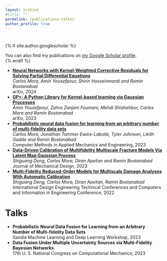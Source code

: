 ```yaml
---
layout: archive
#title: ""
permalink: /publications-talks/
author_profile: true
---
```


#

{% if site.author.googlescholar %}
  <div class="wordwrap">You can also find my publications on <a href="{{site.author.googlescholar}}">my Google Scholar profile</a>.</div>
{% endif %}

- **[Neural Networks with Kernel-Weighted Corrective Residuals for Solving Partial Differential Equations](https://arxiv.org/abs/2401.03492)**  
  *Carlos Mora, Amin Yousefpour, Shirin Hosseinmardi and Ramin Bostanabad*  
  arXiv, 2024
- **[GP+: A Python Library for Kernel-based learning via Gaussian Processes](https://arxiv.org/abs/2312.07694)**  
  *Amin Yousefpour, Zahra Zanjani Foumani, Mehdi Shishehbor, Carlos Mora and Ramin Bostanabad*  
  arXiv, 2023
- **[Probabilistic neural data fusion for learning from an arbitrary number of multi-fidelity data sets](https://www.sciencedirect.com/science/article/pii/S0045782523003316)**  
  *Carlos Mora, Jonathan Tammer Eweis-Labolle, Tyler Johnson, Likith Gadde and Ramin Bostanabad*  
  Computer Methods in Applied Mechanics and Engineering, 2023
- **[Data-Driven Calibration of Multifidelity Multiscale Fracture Models Via Latent Map Gaussian Process](https://asmedigitalcollection.asme.org/mechanicaldesign/article/145/1/011705/1147508/Data-Driven-Calibration-of-Multifidelity)**  
  *Shiguang Deng, Carlos Mora, Diran Apelian and Ramin Bostanabad*  
  Journal of Mechanical Design, 2023
- **[Multi-Fidelity Reduced-Order Models for Multiscale Damage Analyses With Automatic Calibration](https://solarenergyengineering.asmedigitalcollection.asme.org/IDETC-CIE/proceedings/IDETC-CIE2022/86236/V03BT03A031/1150433)**  
  *Shiguang Deng, Carlos Mora, Diran Apelian, Ramin Bostanabad*  
  International Design Engineering Technical Conferences and Computers and Information in Engineering Conference, 2022

# Talks

- **Probabilistic Neural Data Fusion for Learning from an Arbitrary Number of Multi-fidelity Data Sets**  
  Sandia Machine Learning and Deep Learning Workshop, 2023
- **Data Fusion Under Multiple Uncertainty Sources via Multi-Fidelity Bayesian Networks**  
  17th U. S. National Congress on Computational Mechanics, 2023

<!-- {% include base_path %}

{% for post in site.publications reversed %}
  {% include archive-single.html %}
{% endfor %} -->

